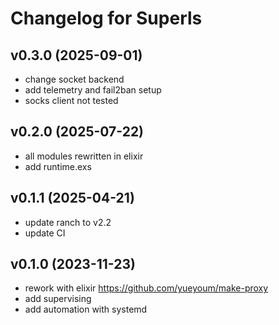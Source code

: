 # Changelog for Superls

## v0.3.0  (2025-09-01)
 * change socket backend
 * add telemetry and fail2ban setup
 * socks client not tested

## v0.2.0  (2025-07-22)
 * all modules rewritten in elixir
 * add runtime.exs

## v0.1.1  (2025-04-21)
 * update ranch to v2.2
 * update CI

## v0.1.0  (2023-11-23)
 * rework with elixir https://github.com/yueyoum/make-proxy
 * add supervising
 * add automation with systemd


